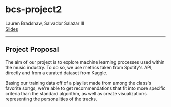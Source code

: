 # bcs-project2
Lauren Bradshaw, Salvador Salazar III  
[Slides](https://docs.google.com/presentation/d/1bqQsjUcv2SRFDmtLBy6Sqz6kc4pG7b8wJ13E46pN7zw/edit?usp=sharing)

---
## Project Proposal
The aim of our project is to explore machine learning processes used within the music industry. To do so, we use metrics taken from Spotify's API, directly and from a curated dataset from Kaggle.

Basing our training data off of a playlist made from among the class's favorite songs, we're able to get recommendations that fit into more specific criteria than the standard algorithm, as well as create visualizations representing the personalities of the tracks.
